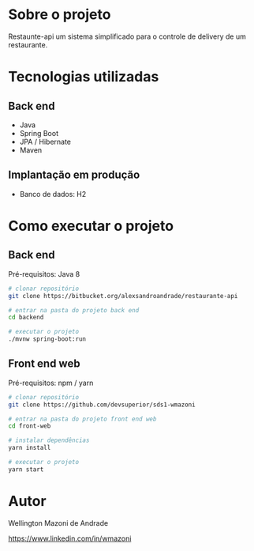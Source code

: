 # Sobre o projeto

Restaunte-api um sistema simplificado para o controle de delivery de um restaurante.

# Tecnologias utilizadas
## Back end
- Java
- Spring Boot
- JPA / Hibernate
- Maven

## Implantação em produção
- Banco de dados: H2

# Como executar o projeto

## Back end
Pré-requisitos: Java 8

```bash
# clonar repositório
git clone https://bitbucket.org/alexsandroandrade/restaurante-api

# entrar na pasta do projeto back end
cd backend

# executar o projeto
./mvnw spring-boot:run
```

## Front end web
Pré-requisitos: npm / yarn

```bash
# clonar repositório
git clone https://github.com/devsuperior/sds1-wmazoni

# entrar na pasta do projeto front end web
cd front-web

# instalar dependências
yarn install

# executar o projeto
yarn start
```

# Autor

Wellington Mazoni de Andrade

https://www.linkedin.com/in/wmazoni

